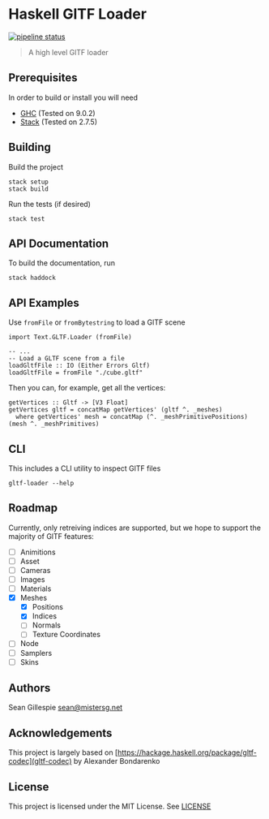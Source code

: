 # Haskell GlTF Loader

[![pipeline status](https://gitlab.com/sgillespie/haskell-gltf-loader/badges/main/pipeline.svg)](https://gitlab.com/sgillespie/haskell-gltf-loader/-/commits/main)

> A high level GlTF loader


## Prerequisites

In order to build or install you will need

 * [GHC](https://www.haskell.org/downloads/) (Tested on 9.0.2)
 * [Stack](https://docs.haskellstack.org/en/stable/install_and_upgrade/) (Tested on 2.7.5)

## Building

Build the project

    stack setup
    stack build

Run the tests (if desired)

```
stack test
```

## API Documentation
To build the documentation, run

    stack haddock

## API Examples
Use `fromFile` or `fromBytestring` to load a GlTF scene


    import Text.GLTF.Loader (fromFile)

    -- ...
    -- Load a GLTF scene from a file
    loadGltfFile :: IO (Either Errors Gltf)
    loadGltfFile = fromFile "./cube.gltf"

Then you can, for example, get all the vertices:

    getVertices :: Gltf -> [V3 Float]
    getVertices gltf = concatMap getVertices' (gltf ^. _meshes)
      where getVertices' mesh = concatMap (^. _meshPrimitivePositions) (mesh ^. _meshPrimitives)

## CLI
This includes a CLI utility to inspect GlTF files

    gltf-loader --help

## Roadmap

Currently, only retreiving indices are supported, but we hope to support the majority of GlTF
features:

 - [ ] Animitions
 - [ ] Asset
 - [ ] Cameras
 - [ ] Images
 - [ ] Materials
 - [x] Meshes
    - [x] Positions
    - [x] Indices
    - [ ] Normals
    - [ ] Texture Coordinates
 - [ ] Node
 - [ ] Samplers
 - [ ] Skins

## Authors

Sean Gillespie <sean@mistersg.net>

## Acknowledgements

This project is largely based on [https://hackage.haskell.org/package/gltf-codec](gltf-codec) by 
Alexander Bondarenko

## License
This project is licensed under the MIT License. See [LICENSE](LICENSE)

